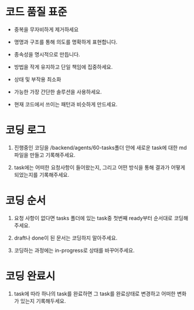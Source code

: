 # 코드 품질 표준

- 중복을 무자비하게 제거하세요

- 명명과 구조를 통해 의도를 명확하게 표현합니다.

- 종속성을 명시적으로 만듭니다.

- 방법을 작게 유지하고 단일 책임에 집중하세요.

- 상태 및 부작용 최소화

- 가능한 가장 간단한 솔루션을 사용하세요.

- 현재 코드에서 쓰이는 패턴과 비슷하게 만드세요.

# 코딩 로그
1. 진행중인 코딩을 /backend/agents/60-tasks폴더 안에 새로운 task에 대한 md파일을 만들고 기록해주세요.

2. task에는 어떠한 요청사항이 들어왔는지, 그리고 어떤 방식을 통해 결과가 어떻게 되었는지를 기록해주세요.


# 코딩 순서
1. 요청 사항이 없다면 tasks 폴더에 있는 task중 첫번째 ready부터 순서대로 코딩해주세요.

2. draft나 done이 된 문서는 코딩하지 말아주세요.

3. 코딩하는 과정에는 in-progress로 상태를 바꾸어주세요.


# 코딩 완료시

1. task에 따라 하나의 task를 완료하면 그 task를 완료상태로 변경하고 어떠한 변화가 있는지 기록해두세요.